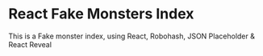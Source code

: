 # React Fake Monsters Index
This is a Fake monster index, using React, Robohash, JSON Placeholder & React Reveal